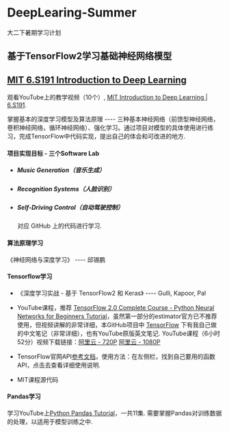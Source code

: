 # DeepLearing-Summer
大二下暑期学习计划

## 基于TensorFlow2学习基础神经网络模型

## [MIT 6.S191 Introduction to Deep Learning](http://introtodeeplearning.com/)

观看YouTube上的教学视频（10个）, [MIT Introduction to Deep Learning | 6.S191](https://www.youtube.com/watch?v=7sB052Pz0sQ&list=PLtBw6njQRU-rwp5__7C0oIVt26ZgjG9NI).

掌握基本的深度学习模型及算法原理 ---- 三种基本神经网络（前馈型神经网络，卷积神经网络，循环神经网络）、强化学习。通过项目对模型的具体使用进行练习，完成TensorFlow中代码实现，提出自己的体会和可改进的地方.

#### 项目实现目标 - 三个Software Lab

- ##### Music Generation（音乐生成）

- ##### Recognition Systems（人脸识别）

- ##### Self-Driving Control（自动驾驶控制）

  对应 GitHub 上的代码进行学习.

#### 算法原理学习

《神经网络与深度学习》 ----  邱锡鹏

#### Tensorflow学习

- 《深度学习实战 - 基于 TensorFlow2 和 Keras》 ---- Gulli, Kapoor, Pal

- YouTube课程，推荐 [TensorFlow 2.0 Complete Course - Python Neural Networks for Beginners Tutorial](https://www.youtube.com/watch?v=tPYj3fFJGjk&t=8210s)，虽然第一部分的estimator官方已不推荐使用，但视频讲解的非常详细，本GitHub项目中 [TensorFlow](./TensorFlow/) 下有我自己做的中文笔记（非常详细），也有YouTube原版英文笔记.
YouTube课程（6小时52分）视频下载链接：[阿里云 - 720P](https://www.aliyundrive.com/s/SMAkuJeQGub)
[阿里云 - 1080P]()

- TensorFlow官网API[参考文档](https://tensorflow.google.cn/api_docs/python/tf)，使用方法：在左侧栏，找到自己要用的函数API，点击去查看详细使用说明.

- MIT课程源代码

#### Pandas学习

学习YouTube上[Python Pandas Tutorial](https://www.youtube.com/watch?v=ZyhVh-qRZPA&list=PL-osiE80TeTsWmV9i9c58mdDCSskIFdDS)，一共11集. 需要掌握Pandas对训练数据的处理，以适用于模型训练之中.
